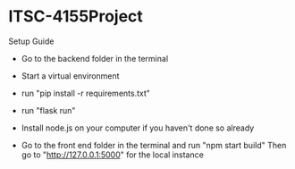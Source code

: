 # ITSC-4155Project

Setup Guide
- Go to the backend folder in the terminal
- Start a virtual environment
- run "pip install -r requirements.txt"
- run "flask run"

- Install node.js on your computer if you haven't done so already
- Go to the front end folder in the terminal and run "npm start build"
Then go to "http://127.0.0.1:5000" for the local instance

